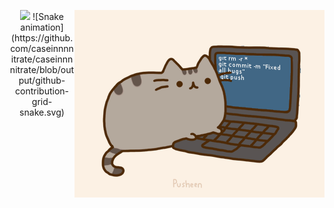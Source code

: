 <p align="center">
  <img src="https://i.pinimg.com/originals/8e/46/15/8e46150f790fbefe438d9c2767c32ad1.gif text=Hey Everyone!🕹️/>
</p>
<a href="https://www.instagram.com/caseinn_nitrate/">
<img align="right" alt="GIF" src="https://raw.githubusercontent.com/fate0/fate0/master/artwork/pusheencode.gif" />
![Snake animation](https://github.com/caseinnnnitrate/caseinnnnitrate/blob/output/github-contribution-grid-snake.svg)
